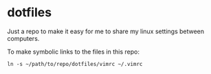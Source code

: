 dotfiles
========

Just a repo to make it easy for me to share my linux settings between computers.

To make symbolic links to the files in this repo:
```
ln -s ~/path/to/repo/dotfiles/vimrc ~/.vimrc
```
